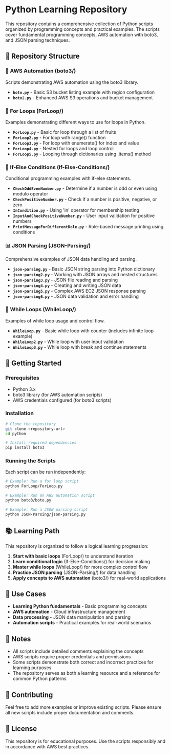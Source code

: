 # Python Learning Repository

This repository contains a comprehensive collection of Python scripts organized by programming concepts and practical examples. The scripts cover fundamental programming concepts, AWS automation with boto3, and JSON parsing techniques.

## 📁 Repository Structure

### 🔧 AWS Automation (boto3/)
Scripts demonstrating AWS automation using the boto3 library.

- **`boto.py`** - Basic S3 bucket listing example with region configuration
- **`boto2.py`** - Enhanced AWS S3 operations and bucket management

### 🔄 For Loops (ForLoop/)
Examples demonstrating different ways to use for loops in Python.

- **`ForLoop.py`** - Basic for loop through a list of fruits
- **`ForLoop2.py`** - For loop with range() function
- **`ForLoop3.py`** - For loop with enumerate() for index and value
- **`ForLoop4.py`** - Nested for loops and loop control
- **`ForLoop5.py`** - Looping through dictionaries using .items() method

### 🔀 If-Else Conditions (If-Else-Conditions/)
Conditional programming examples with if-else statements.

- **`CheckOddEvenNumber.py`** - Determine if a number is odd or even using modulo operator
- **`CheckPositiveNumber.py`** - Check if a number is positive, negative, or zero
- **`InCondition.py`** - Using 'in' operator for membership testing
- **`InputAndCheckPositiveNumber.py`** - User input validation for positive numbers
- **`PrintMessageForDifferentRole.py`** - Role-based message printing using conditions

### 📊 JSON Parsing (JSON-Parsing/)
Comprehensive examples of JSON data handling and parsing.

- **`json-parsing.py`** - Basic JSON string parsing into Python dictionary
- **`json-parsing2.py`** - Working with JSON arrays and nested structures
- **`json-parsing3.py`** - JSON file reading and parsing
- **`json-parsing4.py`** - Creating and writing JSON data
- **`json-parsing5.py`** - Complex AWS EC2 JSON response parsing
- **`json-parsing6.py`** - JSON data validation and error handling

### 🔁 While Loops (WhileLoop/)
Examples of while loop usage and control flow.

- **`WhileLoop.py`** - Basic while loop with counter (includes infinite loop example)
- **`WhileLoop2.py`** - While loop with user input validation
- **`WhileLoop3.py`** - While loop with break and continue statements

## 🚀 Getting Started

### Prerequisites
- Python 3.x
- boto3 library (for AWS automation scripts)
- AWS credentials configured (for boto3 scripts)

### Installation
```bash
# Clone the repository
git clone <repository-url>
cd python

# Install required dependencies
pip install boto3
```

### Running the Scripts
Each script can be run independently:
```bash
# Example: Run a for loop script
python ForLoop/ForLoop.py

# Example: Run an AWS automation script
python boto3/boto.py

# Example: Run a JSON parsing script
python JSON-Parsing/json-parsing.py
```

## 📚 Learning Path

This repository is organized to follow a logical learning progression:

1. **Start with basic loops** (ForLoop/) to understand iteration
2. **Learn conditional logic** (If-Else-Conditions/) for decision making
3. **Master while loops** (WhileLoop/) for more complex control flow
4. **Practice JSON parsing** (JSON-Parsing/) for data handling
5. **Apply concepts to AWS automation** (boto3/) for real-world applications

## 🎯 Use Cases

- **Learning Python fundamentals** - Basic programming concepts
- **AWS automation** - Cloud infrastructure management
- **Data processing** - JSON data manipulation and parsing
- **Automation scripts** - Practical examples for real-world scenarios

## 📝 Notes

- All scripts include detailed comments explaining the concepts
- AWS scripts require proper credentials and permissions
- Some scripts demonstrate both correct and incorrect practices for learning purposes
- The repository serves as both a learning resource and a reference for common Python patterns

## 🤝 Contributing

Feel free to add more examples or improve existing scripts. Please ensure all new scripts include proper documentation and comments.

## 📄 License

This repository is for educational purposes. Use the scripts responsibly and in accordance with AWS best practices.

